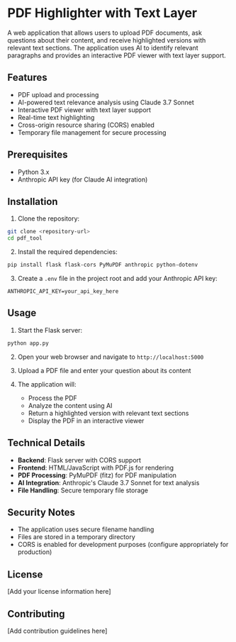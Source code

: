 # PDF Highlighter with Text Layer

A web application that allows users to upload PDF documents, ask questions about their content, and receive highlighted versions with relevant text sections. The application uses AI to identify relevant paragraphs and provides an interactive PDF viewer with text layer support.

## Features

- PDF upload and processing
- AI-powered text relevance analysis using Claude 3.7 Sonnet
- Interactive PDF viewer with text layer support
- Real-time text highlighting
- Cross-origin resource sharing (CORS) enabled
- Temporary file management for secure processing

## Prerequisites

- Python 3.x
- Anthropic API key (for Claude AI integration)

## Installation

1. Clone the repository:
```bash
git clone <repository-url>
cd pdf_tool
```

2. Install the required dependencies:
```bash
pip install flask flask-cors PyMuPDF anthropic python-dotenv
```

3. Create a `.env` file in the project root and add your Anthropic API key:
```
ANTHROPIC_API_KEY=your_api_key_here
```

## Usage

1. Start the Flask server:
```bash
python app.py
```

2. Open your web browser and navigate to `http://localhost:5000`

3. Upload a PDF file and enter your question about its content

4. The application will:
   - Process the PDF
   - Analyze the content using AI
   - Return a highlighted version with relevant text sections
   - Display the PDF in an interactive viewer

## Technical Details

- **Backend**: Flask server with CORS support
- **Frontend**: HTML/JavaScript with PDF.js for rendering
- **PDF Processing**: PyMuPDF (fitz) for PDF manipulation
- **AI Integration**: Anthropic's Claude 3.7 Sonnet for text analysis
- **File Handling**: Secure temporary file storage

## Security Notes

- The application uses secure filename handling
- Files are stored in a temporary directory
- CORS is enabled for development purposes (configure appropriately for production)

## License

[Add your license information here]

## Contributing

[Add contribution guidelines here] 